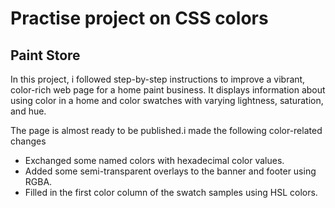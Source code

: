 <h1>Practise project on CSS colors</h1>
<h2>Paint Store</h2>
In this project, i followed step-by-step instructions to improve a vibrant, color-rich web page for a home paint business. It displays information about using color in a home and color swatches with varying lightness, saturation, and hue.

The page is almost ready to be published.i made the following color-related changes

<ul>
	<li>Exchanged some named colors with hexadecimal color values.</li>
	<li>Added some semi-transparent overlays to the banner and footer using RGBA.</li>
	<li>Filled in the first color column of the swatch samples using HSL colors.</li>
</ul>
